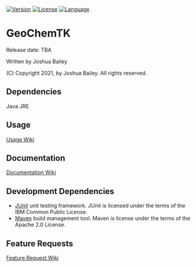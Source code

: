 [![Version](https://img.shields.io/badge/Version-TBA-N%2FA)](https://github.com/jbae-89/GeoChemTK)
[![License](https://img.shields.io/badge/license-EPL%202.0-blue.svg)](http://www.eclipse.org/legal/epl-2.0)
[![Language](http://img.shields.io/badge/language-java-brightgreen.svg)](https://www.java.com/)

# GeoChemTK

Release date: TBA</p>

Written by Joshua Bailey

(C) Copyright 2021, by Joshua Bailey. All rights reserved.


## Dependencies ##
  Java JRE

## Usage ##
[Usage Wiki](https://github.com/jbae-89/GeoChemTK/wiki/Using-the-program)

## Documentation

[Documentation Wiki](https://github.com/jbae-89/GeoChemTK/wiki)

## Development Dependencies

- [JUnit](http://www.junit.org) unit testing framework. JUnit is licensed under the terms of the IBM Common Public License.
- [Maven](https://maven.apache.org/) build management tool. Maven is license under the terms of the Apache 2.0 License.

## Feature Requests

[Feature Request Wiki](https://github.com/jbae-89/GeoChemTK/wiki/Feature-requests)
